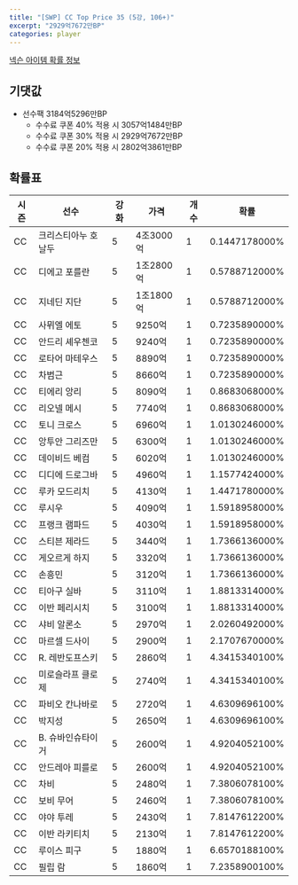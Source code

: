 ```yaml
---
title: "[SWP] CC Top Price 35 (5강, 106+)"
excerpt: "2929억7672만BP"
categories: player
---
```

[넥슨 아이템 확률 정보](http://iteminfo.nexon.com/probability/fco?sn=7442)

## 기댓값
- 선수팩 3184억5296만BP
  - 수수료 쿠폰 40% 적용 시 3057억1484만BP
  - 수수료 쿠폰 30% 적용 시 2929억7672만BP
  - 수수료 쿠폰 20% 적용 시 2802억3861만BP


## 확률표

|시즌|선수|강화|가격|개수|확률|
|---|---|---|---|---|---|
|CC|크리스티아누 호날두|5|4조3000억|1|0.1447178000%|
|CC|디에고 포를란|5|1조2800억|1|0.5788712000%|
|CC|지네딘 지단|5|1조1800억|1|0.5788712000%|
|CC|사뮈엘 에토|5|9250억|1|0.7235890000%|
|CC|안드리 셰우첸코|5|9240억|1|0.7235890000%|
|CC|로타어 마테우스|5|8890억|1|0.7235890000%|
|CC|차범근|5|8660억|1|0.7235890000%|
|CC|티에리 앙리|5|8090억|1|0.8683068000%|
|CC|리오넬 메시|5|7740억|1|0.8683068000%|
|CC|토니 크로스|5|6960억|1|1.0130246000%|
|CC|앙투안 그리즈만|5|6300억|1|1.0130246000%|
|CC|데이비드 베컴|5|6020억|1|1.0130246000%|
|CC|디디에 드로그바|5|4960억|1|1.1577424000%|
|CC|루카 모드리치|5|4130억|1|1.4471780000%|
|CC|루시우|5|4090억|1|1.5918958000%|
|CC|프랭크 램파드|5|4030억|1|1.5918958000%|
|CC|스티븐 제라드|5|3440억|1|1.7366136000%|
|CC|게오르게 하지|5|3320억|1|1.7366136000%|
|CC|손흥민|5|3120억|1|1.7366136000%|
|CC|티아구 실바|5|3110억|1|1.8813314000%|
|CC|이반 페리시치|5|3100억|1|1.8813314000%|
|CC|샤비 알론소|5|2970억|1|2.0260492000%|
|CC|마르셀 드사이|5|2900억|1|2.1707670000%|
|CC|R. 레반도프스키|5|2860억|1|4.3415340100%|
|CC|미로슬라프 클로제|5|2740억|1|4.3415340100%|
|CC|파비오 칸나바로|5|2720억|1|4.6309696100%|
|CC|박지성|5|2650억|1|4.6309696100%|
|CC|B. 슈바인슈타이거|5|2600억|1|4.9204052100%|
|CC|안드레아 피를로|5|2600억|1|4.9204052100%|
|CC|차비|5|2480억|1|7.3806078100%|
|CC|보비 무어|5|2460억|1|7.3806078100%|
|CC|야야 투레|5|2430억|1|7.8147612200%|
|CC|이반 라키티치|5|2130억|1|7.8147612200%|
|CC|루이스 피구|5|1880억|1|6.6570188100%|
|CC|필립 람|5|1860억|1|7.2358900100%|
